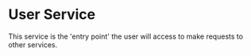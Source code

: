 # User Service

This service is the 'entry point' the user will access to make requests to other services.
